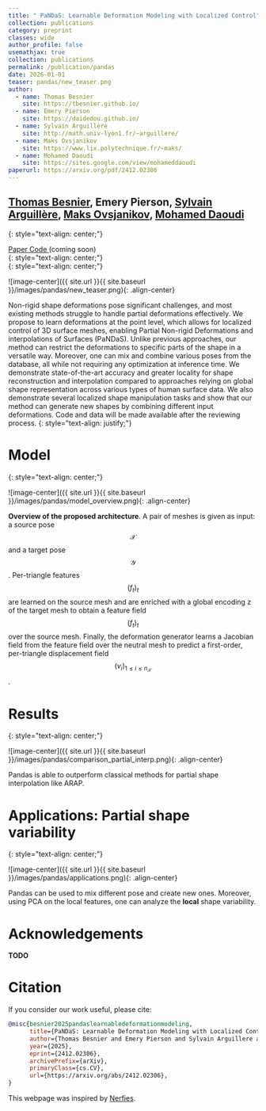 ```yaml
---
title: " PaNDaS: Learnable Deformation Modeling with Localized Control"
collection: publications
category: preprint
classes: wide
author_profile: false
usemathjax: true
collection: publications
permalink: /publication/pandas
date: 2026-01-01
teaser: pandas/new_teaser.png
author:
  - name: Thomas Besnier
    site: https://tbesnier.github.io/
  - name: Emery Pierson
    site: https://daidedou.github.io/
  - name: Sylvain Arguillère 
    site: http://math.univ-lyon1.fr/~arguillere/
  - name: Maks Ovsjanikov
    site: https://www.lix.polytechnique.fr/~maks/
  - name: Mohamed Daoudi
    site: https://sites.google.com/view/mohameddaoudi
paperurl: https://arxiv.org/pdf/2412.02306
---
```


## [Thomas Besnier](https://tbesnier.github.io/), Emery Pierson, [Sylvain Arguillère](http://math.univ-lyon1.fr/~arguillere/), [Maks Ovsjanikov](https://www.lix.polytechnique.fr/~maks/), [Mohamed Daoudi](https://sites.google.com/view/mohameddaoudi)
{: style="text-align: center;"}

<div class="column has-text-centered">
  <div class="publication-links">
    <!-- PDF Link. -->
    <span class="link-block">
      <a class="external-link button is-normal is-rounded is-dark" href="https://arxiv.org/pdf/2412.02306">
        <span class="icon">
            <i class="fas fa-file-pdf"></i>
        </span>
        <span>Paper</span>
      </a>
    </span>
    <!-- Code Link. -->
    <span class="link-block">
      <a class="button" href="https://daidedou.github.io">
        <span class="icon">
            <i class="fab fa-github"></i>
        </span>
        <span>Code</span>
        </a>
        (coming soon)
    </span>
  </div>
</div>
{: style="text-align: center;"}

<br />
{: style="text-align: center;"}

![image-center]({{ site.url }}{{ site.baseurl }}/images/pandas/new_teaser.png){: .align-center}

Non-rigid shape deformations pose significant challenges, and most existing methods struggle to handle partial deformations effectively. We propose to learn deformations at the point level, which allows for localized control of 3D surface meshes, enabling Partial Non-rigid Deformations and interpolations of Surfaces (PaNDaS). Unlike previous approaches, our method can restrict the deformations to specific parts of the shape in a versatile way. Moreover, one can mix and combine various poses from the database, all while not requiring any optimization at inference time. We demonstrate state-of-the-art accuracy and greater locality for shape reconstruction and interpolation compared to approaches relying on global shape representation across various types of human surface data. We also demonstrate several localized shape manipulation tasks and show that our method can generate new shapes by combining different input deformations. Code and data will be made available after the reviewing process.
{: style="text-align: justify;"}

# Model
{: style="text-align: center;"}

![image-center]({{ site.url }}{{ site.baseurl }}/images/pandas/model_overview.png){: .align-center}

**Overview of the proposed architecture**. A pair of meshes is given as input: a source pose $$\mathcal{X}$$ and a target pose $$\mathcal{Y}$$. Per-triangle features $$(f_t)_t$$ are learned on the source mesh and are enriched with a global encoding z of the target mesh to obtain a feature field $$(f_t)_t$$ over the source mesh. Finally, the deformation generator learns a Jacobian field from the feature field over the neutral mesh to predict a first-order, per-triangle displacement field $$(v_i)_{1 \leq i\leq n_{\mathcal{X}}}$$.
# Results 
{: style="text-align: center;"}

![image-center]({{ site.url }}{{ site.baseurl }}/images/pandas/comparison_partial_interp.png){: .align-center}

Pandas is able to outperform classical methods for partial shape interpolation like ARAP.


# Applications: Partial shape variability
{: style="text-align: center;"}

![image-center]({{ site.url }}{{ site.baseurl }}/images/pandas/applications.png){: .align-center}

Pandas can be used to mix different pose and create new ones. Moreover, using PCA on the local features, one can analyze the **local** shape variability.

# Acknowledgements

**TODO**

# Citation

If you consider our work useful, please cite:

```BibTeX
@misc{besnier2025pandaslearnabledeformationmodeling,
      title={PaNDaS: Learnable Deformation Modeling with Localized Control}, 
      author={Thomas Besnier and Emery Pierson and Sylvain Arguillere and Maks Ovsjanikov and Mohamed Daoudi},
      year={2025},
      eprint={2412.02306},
      archivePrefix={arXiv},
      primaryClass={cs.CV},
      url={https://arxiv.org/abs/2412.02306}, 
}
```

This webpage was inspired by [Nerfies](https://nerfies.github.io/).
